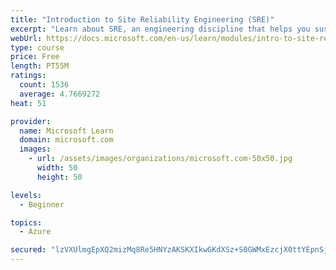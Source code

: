 ```yaml
---
title: "Introduction to Site Reliability Engineering (SRE)"
excerpt: "Learn about SRE, an engineering discipline that helps you sustainably achieve the appropriate level of reliability in your systems, services, and products."
webUrl: https://docs.microsoft.com/en-us/learn/modules/intro-to-site-reliability-engineering/
type: course
price: Free
length: PT55M
ratings:
  count: 1536
  average: 4.7669272
heat: 51

provider:
  name: Microsoft Learn
  domain: microsoft.com
  images:
    - url: /assets/images/organizations/microsoft.com-50x50.jpg
      width: 50
      height: 50

levels:
  - Beginner

topics:
  - Azure

secured: "lzVXUlmgEpXQ2mizMq8Re5HNYzAKSKXIkwGKdXSz+S0GWMxEzcjX0ttYEpnSjfPQIWzpn1r4Id0aLCZzjEuCxvuSVtahouprXMFf6ayJz81BZ5jZR7vgQMew1ScK7a35KZURunMKpQ/8J351fBHkooSU0iJY/A2ZDmYCTFqhg8I8lrqJXweX1s8XvhjstaMhWlR3P5UbzLHYtv3DeEuEdeICIZfv6nEpA8HbOZCscWI/U/Jd+kocu8ymBOxJuGLuYKHQj/Y8DQtjr/cliLXIEJ6CAs4AkT/LDVUS5VSUxpr7TsFxI5Thci781gSGQdxY7dTC2VvCkgJH/DACtcg+cYIOZzdQR89cHVc7mGyARdpDfonyCRFrBqLEB6Efv7zyMcgLuWhX3EXkUkhgy5wecv1g62T36+3ZomegzkqmGsI=;qa0K7TNH1lcekW2TljCRfA=="
---
```


